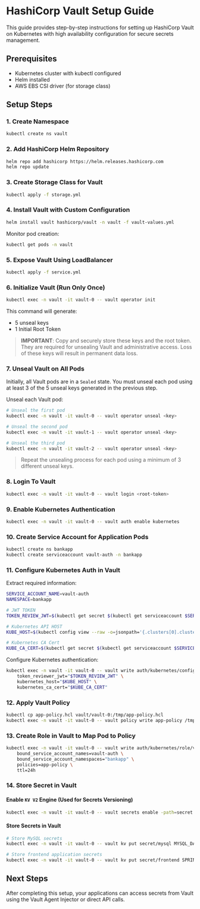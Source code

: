 # HashiCorp Vault Setup Guide

This guide provides step-by-step instructions for setting up HashiCorp Vault on Kubernetes with high availability configuration for secure secrets management.

## Prerequisites
- Kubernetes cluster with kubectl configured
- Helm installed
- AWS EBS CSI driver (for storage class)

## Setup Steps

### 1. Create Namespace
```bash
kubectl create ns vault
```

### 2. Add HashiCorp Helm Repository
```bash
helm repo add hashicorp https://helm.releases.hashicorp.com
helm repo update
```

### 3. Create Storage Class for Vault
```bash
kubectl apply -f storage.yml
```

### 4. Install Vault with Custom Configuration
```bash
helm install vault hashicorp/vault -n vault -f vault-values.yml
```

Monitor pod creation:
```bash
kubectl get pods -n vault
```

### 5. Expose Vault Using LoadBalancer
```bash
kubectl apply -f service.yml
```

### 6. Initialize Vault (Run Only Once)
```bash
kubectl exec -n vault -it vault-0 -- vault operator init
```

This command will generate:
- 5 unseal keys
- 1 Initial Root Token

> **IMPORTANT**: Copy and securely store these keys and the root token. They are required for unsealing Vault and administrative access. Loss of these keys will result in permanent data loss.

### 7. Unseal Vault on All Pods

Initially, all Vault pods are in a `Sealed` state. You must unseal each pod using at least 3 of the 5 unseal keys generated in the previous step.

Unseal each Vault pod:
```bash
# Unseal the first pod
kubectl exec -n vault -it vault-0 -- vault operator unseal <key>

# Unseal the second pod
kubectl exec -n vault -it vault-1 -- vault operator unseal <key>

# Unseal the third pod
kubectl exec -n vault -it vault-2 -- vault operator unseal <key>
```

> Repeat the unsealing process for each pod using a minimum of 3 different unseal keys.

### 8. Login To Vault
```bash
kubectl exec -n vault -it vault-0 -- vault login <root-token>
```

### 9. Enable Kubernetes Authentication
```bash
kubectl exec -n vault -it vault-0 -- vault auth enable kubernetes
```

### 10. Create Service Account for Application Pods
```bash
kubectl create ns bankapp
kubectl create serviceaccount vault-auth -n bankapp
```

### 11. Configure Kubernetes Auth in Vault

Extract required information:
```bash
SERVICE_ACCOUNT_NAME=vault-auth
NAMESPACE=bankapp

# JWT TOKEN
TOKEN_REVIEW_JWT=$(kubectl get secret $(kubectl get serviceaccount $SERVICE_ACCOUNT_NAME -n $NAMESPACE -o jsonpath="{.secrets[0].name}") -n $NAMESPACE -o jsonpath="{.data.token}" | base64 --decode)

# Kubernetes API HOST
KUBE_HOST=$(kubectl config view --raw -o=jsonpath='{.clusters[0].cluster.server}')

# Kubernetes CA Cert
KUBE_CA_CERT=$(kubectl get secret $(kubectl get serviceaccount $SERVICE_ACCOUNT_NAME -n $NAMESPACE -o jsonpath="{.secrets[0].name}") -n $NAMESPACE -o jsonpath="{.data['ca.crt']}" | base64 --decode)
```

Configure Kubernetes authentication:
```bash
kubectl exec -n vault -it vault-0 -- vault write auth/kubernetes/config \
    token_reviewer_jwt="$TOKEN_REVIEW_JWT" \
    kubernetes_host="$KUBE_HOST" \
    kubernetes_ca_cert="$KUBE_CA_CERT"
```

### 12. Apply Vault Policy
```bash
kubectl cp app-policy.hcl vault/vault-0:/tmp/app-policy.hcl
kubectl exec -n vault -it vault-0 -- vault policy write app-policy /tmp/app-policy.hcl
```

### 13. Create Role in Vault to Map Pod to Policy
```bash
kubectl exec -n vault -it vault-0 -- vault write auth/kubernetes/role/vault-role \
    bound_service_account_names=vault-auth \
    bound_service_account_namespaces="bankapp" \
    policies=app-policy \
    ttl=24h 
```

### 14. Store Secret in Vault

#### Enable `KV V2` Engine (Used for Secrets Versioning)
```bash
kubectl exec -n vault -it vault-0 -- vault secrets enable -path=secret -version=2 kv 
```

#### Store Secrets in Vault
```bash
# Store MySQL secrets
kubectl exec -n vault -it vault-0 -- vault kv put secret/mysql MYSQL_DATABASE=bankappdb MYSQL_ROOT_PASSWORD=Test@123

# Store frontend application secrets
kubectl exec -n vault -it vault-0 -- vault kv put secret/frontend SPRING_DATASOURCE_USERNAME=root SPRING_DATASOURCE_PASSWORD=Test@123
```

## Next Steps

After completing this setup, your applications can access secrets from Vault using the Vault Agent Injector or direct API calls.

